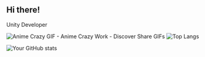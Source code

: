 ## Hi there!
Unity Developer 


![Anime Crazy GIF - Anime Crazy Work - Discover   Share GIFs](https://github.com/siraytarim/siraytarim/assets/99121035/a7eb3055-4c77-42c0-bbf7-da3263784a54)
![Top Langs](https://github-readme-stats.vercel.app/api/top-langs/?username=siraytarim&layout=compact)

![Your GitHub stats](https://github-readme-stats.vercel.app/api?username=siraytarim&show_icons=true&theme=radical)
